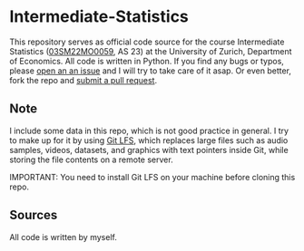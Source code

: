 # Intermediate-Statistics

This repository serves as official code source for the course Intermediate Statistics ([03SM22MO0059](https://studentservices.uzh.ch/uzh/anonym/vvz/?sap-language=DE&sap-ui-language=DE#/details/2022/004/SM/51144599/50000003/Wirtschaftswissenschaftliche%2520Fakult%25C3%25A4t/50609459/Master%2520of%2520Science%2520UZH%2520in%2520Wirtschaftswissenschaften%2520(C%252C%2520PVO13)/51106318/Volkswirtschaftslehre%2520(Fast%2520Track)), AS 23) at the University of Zurich, Department of Economics. All code is written in Python. If you find any bugs or typos, please [open an an issue](https://docs.github.com/en/issues/tracking-your-work-with-issues/creating-an-issue) and I will try to take care of it asap. Or even better, fork the repo and [submit a pull request](https://docs.github.com/en/pull-requests/collaborating-with-pull-requests/proposing-changes-to-your-work-with-pull-requests/creating-a-pull-request-from-a-fork).

## Note

I include some data in this repo, which is not good practice in general. I try
to make up for it by using [Git LFS](https://git-lfs.com), which replaces large
files such as audio samples, videos, datasets, and graphics with text pointers
inside Git, while storing the file contents on a remote server. 

IMPORTANT: You need to install Git LFS on your machine before cloning this repo.

## Sources

All code is written by myself.
